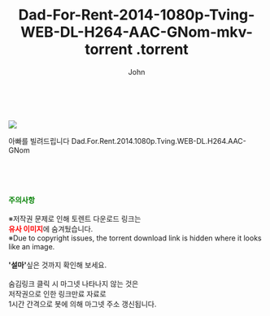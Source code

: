 ﻿---
layout: post
title:  "                   Dad-For-Rent-2014-1080p-Tving-WEB-DL-H264-AAC-GNom-mkv-torrent                .torrent"
author: John
categories: [ 영화 ]
tags: [  ]
image: https://torrentrj59.com/uploadfile/full/e3a0d808825b211828d15709c280cc61d4846cbc.jpg 
description: "                   Dad-For-Rent-2014-1080p-Tving-WEB-DL-H264-AAC-GNom-mkv-torrent                 torrent 정보 공유"
toc: true
toc_sticky: true
---

<br>
<p><img src="https://torrentrj59.com/uploadfile/full/e3a0d808825b211828d15709c280cc61d4846cbc.jpg"/></p>
 아빠를 빌려드립니다 Dad.For.Rent.2014.1080p.Tving.WEB-DL.H264.AAC-GNom    
    
<br><br><br>
<p data-ke-size="size16"><b><span style="color: green;">주의사항</span></b><br /><br />※저작권 문제로 인해 토렌트 다운로드 링크는<br /><b><span style="color: red;">유사 이미지</span></b>에 숨겨뒀습니다.<br />※Due to copyright issues, the torrent download link is hidden where it looks like an image.<br /><br /><b>'설마'</b>싶은 것까지 확인해 보세요.<br /><br />숨김링크 클릭 시 마그넷 나타나지 않는 것은<br />저작권으로 인한 링크만료 자료로<br />1시간 간격으로 봇에 의해 마그넷 주소 갱신됩니다.</p>
